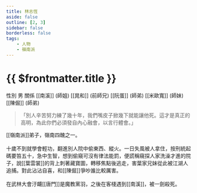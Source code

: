 ```yaml
---
title: 林志恆
aside: false
outline: [2, 3]
sidebar: false
borderless: false
tags:
    - 人物
    - 嶺南派
---
```


# {{ $frontmatter.title }}

<ChTabs position="bottom">
    <ChTab title="林志恆">
        <Ch src='/images/characters/lingnan_trainee/trainee1_normal.webp' position='right'/>
        <ChName nameZh='林志恆' nameEn='Lin Zhiheng' position='right' />
        <ChTable>
            <ChTr>
                <ChTd isTitle=true>
                    性別
                </ChTd>
                <ChTd>
                    男
                </ChTd>
            </ChTr>
            <ChTr>
                <ChTd isTitle=true position='center'>
                    關係
                </ChTd>
            </ChTr>
            <ChTr>
                <ChTd position='center'>
                    [[南溪]] (師姐)
                </ChTd>
            </ChTr>
            <ChTr>
                <ChTd position='center'>
                    [[晁和]] (前師兄)
                </ChTd>
            </ChTr>
            <ChTr>
                <ChTd position='center'>
                    [[阮蛋]] (師弟)
                </ChTd>
            </ChTr>
            <ChTr>
                <ChTd position='center'>
                    [[米歐寬]] (師妹)
                </ChTd>
            </ChTr>
            <ChTr>
                <ChTd position='center'>
                    [[陳倔]] (師弟)
                </ChTd>
            </ChTr>
        </ChTable>
    </ChTab>
</ChTabs>

> 「別人辛苦努力練了幾十年，我們嘴皮子掀幾下就能讓他死。這才是真正的高明，為此你們必須發自內心融會，以言行體會。」

[[嶺南派]]弟子，嶺南四醜之一。
<br><br>
十歲不到就學會輕功，翻進別人院中偷東西、縱火。一日失風被人拿住，按刑統起碼要笞五十，急中生智，想到偷窺可沒有律法能罰，便謊稱窺探人家洗澡才進的院子，說[[葉雲裳]]的背上刺著藏寶圖，轉移焦點後逃走，害葉家兄妹從此被江湖人追捕。對此沾沾自喜，和[[陳倔]]爭吵誰比較厲害。
<br><br>
在武林大會汙衊[[唐門]]是魔教黨羽，之後在客棧遇到[[南溪]]，被一劍殺死。


